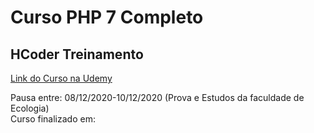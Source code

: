 # Curso PHP 7 Completo
## HCoder Treinamento

[Link do Curso na Udemy](https://www.udemy.com/course/curso-php-7-online/)

Pausa entre: 08/12/2020-10/12/2020 (Prova e Estudos da faculdade de Ecologia)  
Curso finalizado em:
